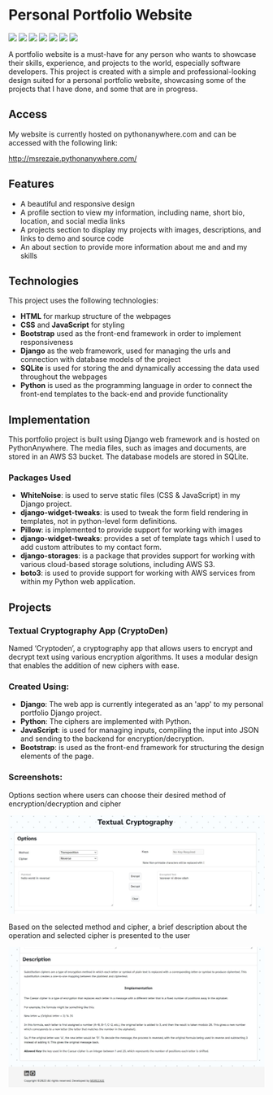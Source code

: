 # Personal Portfolio Website
![](https://img.shields.io/badge/Django-v4.1.5-blue?logo=Django&logoColor=white)
![](https://img.shields.io/badge/Python->=v3.8-blue?logo=python&logoColor=white)
![](https://img.shields.io/badge/Database-SQLite-blue?logo=SQLite&logoColor=white)
![](https://img.shields.io/badge/Bootstrap-v5.3.0-blue?logo=Bootstrap&logoColor=white)
![](https://img.shields.io/badge/Media%20Files-AWS%20S3-blue?logo=Amazon%20AWS&logoColor=white)
![](https://img.shields.io/badge/Hosting-PythonAnywhere-blue?)
[![](https://img.shields.io/badge/License-MIT-blue?/)](https://www.gnu.org/licenses/MIT)

A portfolio website is a must-have for any person who wants to showcase their skills, experience, and projects to the world, especially software developers. This project is created with a simple and professional-looking design suited for a personal portfolio website, showcasing some of the projects that I have done, and some that are in progress.

## Access

My website is currently hosted on pythonanywhere.com and can be accessed with the following link:

http://msrezaie.pythonanywhere.com/


## Features

- A beautiful and responsive design
- A profile section to view my information, including name, short bio, location, and social media links
- A projects section to display my projects with images, descriptions, and links to demo and source code
- An about section to provide more information about me and and my skills


## Technologies
This project uses the following technologies:

- **HTML** for markup structure of the webpages
- **CSS** and **JavaScript** for styling
- **Bootstrap** used as the front-end framework in order to implement responsiveness
- **Django** as the web framework, used for managing the urls and connection with database models of the project
- **SQLite** is used for storing the and dynamically accessing the data used throughout the webpages
- **Python** is used as the programming language in order to connect the front-end templates to the back-end and provide functionality


## Implementation
This portfolio project is built using Django web framework and is hosted on PythonAnywhere. The media files, such as images and documents, are stored in an AWS S3 bucket. The database models are stored in SQLite.

### Packages Used
- **WhiteNoise**: is used to serve static files (CSS & JavaScript) in my Django project.
- **django-widget-tweaks**: is used to tweak the form field rendering in templates, not in python-level form definitions.
- **Pillow**: is implemented to provide support for working with images
- **django-widget-tweaks**: provides a set of template tags which I used to add custom attributes to my contact form.
- **django-storages**: is a package that provides support for working with various cloud-based storage solutions, including AWS S3.
- **boto3**: is used to provide support for working with AWS services from within my Python web application.

## Projects

### Textual Cryptography App (CryptoDen)
Named ‘Cryptoden’, a cryptography app that allows users to encrypt and decrypt text using various encryption algorithms. It uses a modular design that enables the addition of new ciphers with ease.

### Created Using:
- **Django**: The web app is currently integerated as an 'app' to my personal portfolio Django project.
- **Python**: The ciphers are implemented with Python.
- **JavaScript**: is used for managing inputs, compiling the input into JSON and sending to the backend for encryption/decryption.
- **Bootstrap**: is used as the front-end framework for structuring the design elements of the page.

### Screenshots:
Options section where users can choose their desired method of encryption/decryption and cipher

<img width="800" src="https://github.com/msrezaie/personal_portfolio/blob/main/cryptoden/screenshots/cryptoden1.jpg"/>


Based on the selected method and cipher, a brief description about the operation and selected cipher is presented to the user

<img width="800" src="https://github.com/msrezaie/personal_portfolio/blob/main/cryptoden/screenshots/cryptoden2.jpg"/>
